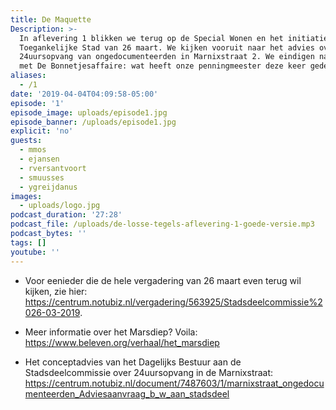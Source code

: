 ```yaml
---
title: De Maquette
Description: >-
  In aflevering 1 blikken we terug op de Special Wonen en het initiatiefvoorstel
  Toegankelijke Stad van 26 maart. We kijken vooruit naar het advies over de
  24uursopvang van ongedocumenteerden in Marnixstraat 2. We eindigen natuurlijk
  met De Bonnetjesaffaire: wat heeft onze penningmeester deze keer gedeclareerd?
aliases:
  - /1
date: '2019-04-04T04:09:58-05:00'
episode: '1'
episode_image: uploads/episode1.jpg
episode_banner: /uploads/episode1.jpg
explicit: 'no'
guests:
  - mmos
  - ejansen
  - rversantvoort
  - smuusses
  - ygreijdanus
images:
  - uploads/logo.jpg
podcast_duration: '27:28'
podcast_file: /uploads/de-losse-tegels-aflevering-1-goede-versie.mp3
podcast_bytes: ''
tags: []
youtube: ''
---
```

- Voor eenieder die de hele vergadering van 26 maart even terug wil kijken, zie hier: <https://centrum.notubiz.nl/vergadering/563925/Stadsdeelcommissie%2026-03-2019>.

- Meer informatie over het Marsdiep? Voila: <https://www.beleven.org/verhaal/het_marsdiep>

- Het conceptadvies van het Dagelijks Bestuur aan de Stadsdeelcommissie over 24uursopvang in de Marnixstraat: <https://centrum.notubiz.nl/document/7487603/1/marnixstraat_ongedocumenteerden_Adviesaanvraag_b_w_aan_stadsdeel>
